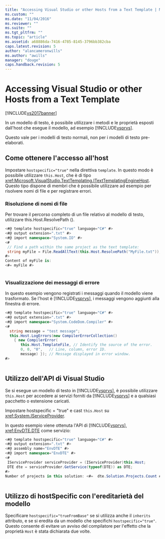 ```yaml
---
title: "Accessing Visual Studio or other Hosts from a Text Template | Microsoft Docs"
ms.custom: ""
ms.date: "11/04/2016"
ms.reviewer: ""
ms.suite: ""
ms.tgt_pltfrm: ""
ms.topic: "article"
ms.assetid: a68886da-7416-4785-8145-3796bb382cba
caps.latest.revision: 5
author: "alancameronwills"
ms.author: "awills"
manager: "douge"
caps.handback.revision: 5
---
```

# Accessing Visual Studio or other Hosts from a Text Template
[!INCLUDE[vs2017banner](../code-quality/includes/vs2017banner.md)]

In un modello di testo, è possibile utilizzare i metodi e le proprietà esposti dall'host che esegue il modello, ad esempio [!INCLUDE[vsprvs](../code-quality/includes/vsprvs_md.md)].  
  
 Questo vale per i modelli di testo normali, non per i modelli di testo pre\-elaborati.  
  
## Come ottenere l'accesso all'host  
 Impostare `hostspecific="true"` nella direttiva `template`.  In questo modo è possibile utilizzare `this.Host`, che è di tipo <xref:Microsoft.VisualStudio.TextTemplating.ITextTemplatingEngineHost>.  Questo tipo dispone di membri che è possibile utilizzare ad esempio per risolvere nomi di file e per registrare errori.  
  
### Risoluzione di nomi di file  
 Per trovare il percorso completo di un file relativo al modello di testo, utilizzare this.Host.ResolvePath \(\).  
  
```c#  
<#@ template hostspecific="true" language="C#" #>  
<#@ output extension=".txt" #>  
<#@ import namespace="System.IO" #>  
<#  
 // Find a path within the same project as the text template:  
 string myFile = File.ReadAllText(this.Host.ResolvePath("MyFile.txt"));  
#>  
Content of myFile is:  
<#= myFile #>  
  
```  
  
### Visualizzazione dei messaggi di errore  
 In questo esempio vengono registrati i messaggi quando il modello viene trasformato.  Se l'host è [!INCLUDE[vsprvs](../code-quality/includes/vsprvs_md.md)], i messaggi vengono aggiunti alla finestra di errore.  
  
```c#  
<#@ template hostspecific="true" language="C#" #>  
<#@ output extension=".txt" #>  
<#@ import namespace="System.CodeDom.Compiler" #>  
<#  
  string message = "test message";  
  this.Host.LogErrors(new CompilerErrorCollection()   
    { new CompilerError(  
       this.Host.TemplateFile, // Identify the source of the error.  
       0, 0, "0",   // Line, column, error ID.  
       message) }); // Message displayed in error window.  
#>  
  
```  
  
## Utilizzo dell'API di Visual Studio  
 Se si esegue un modello di testo in [!INCLUDE[vsprvs](../code-quality/includes/vsprvs_md.md)], è possibile utilizzare `this.Host` per accedere ai servizi forniti da [!INCLUDE[vsprvs](../code-quality/includes/vsprvs_md.md)] e a qualsiasi pacchetto o estensione caricati.  
  
 Impostare hostspecific \= "true" e cast `this.Host` su <xref:System.IServiceProvider>.  
  
 In questo esempio viene ottenuta l'API di [!INCLUDE[vsprvs](../code-quality/includes/vsprvs_md.md)], <xref:EnvDTE.DTE> come servizio:  
  
```c#  
<#@ template hostspecific="true" language="C#" #>  
<#@ output extension=".txt" #>  
<#@ assembly name="EnvDTE" #>  
<#@ import namespace="EnvDTE" #>  
<#   
 IServiceProvider serviceProvider = (IServiceProvider)this.Host;  
 DTE dte = serviceProvider.GetService(typeof(DTE)) as DTE;    
#>  
Number of projects in this solution: <#=  dte.Solution.Projects.Count #>  
  
```  
  
## Utilizzo di hostSpecific con l'ereditarietà del modello  
 Specificare `hostspecific="trueFromBase"` se si utilizza anche il `inherits` attributo, e se si eredita da un modello che specifichi `hostspecific="true"`.  Questo consente di evitare un avviso del compilatore per l'effetto che la proprietà `Host` è stata dichiarata due volte.
